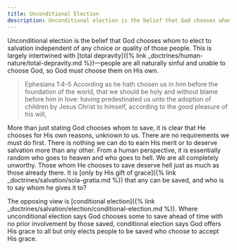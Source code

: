 ```yaml
---
title: Unconditional Election
description: Unconditional election is the belief that God chooses whom to elect to salvation independent of any choice or quality of those people.
---
```


Unconditional election is the belief that God chooses whom to elect to salvation independent of any choice or quality of those people. This is largely intertwined with [total depravity]({% link _doctrines/human-nature/total-depravity.md %})—people are all naturally sinful and unable to choose God, so God must choose them on His own.

> Ephesians 1:4–5  According as he hath chosen us in him before the foundation of the world, that we should be holy and without blame before him in love: having predestinated us unto the adoption of children by Jesus Christ to himself, according to the good pleasure of his will,

More than just stating God chooses whom to save, it is clear that He chooses for His own reasons, unknown to us. There are no requirements we must do first. There is nothing we can do to earn His merit or to deserve salvation more than any other. From a human perspective, it is essentially random who goes to heaven and who goes to hell. We are all completely unworthy. Those whom He chooses to save deserve hell just as much as those already there. It is [only by His gift of grace]({% link _doctrines/salvation/sola-gratia.md %}) that any can be saved, and who is to say whom he gives it to?

The opposing view is [conditional election]({% link _doctrines/salvation/election/conditional-election.md %}). Where unconditional election says God chooses some to save ahead of time with no prior involvement by those saved, conditional election says God offers His grace to all but only elects people to be saved who choose to accept His grace.


